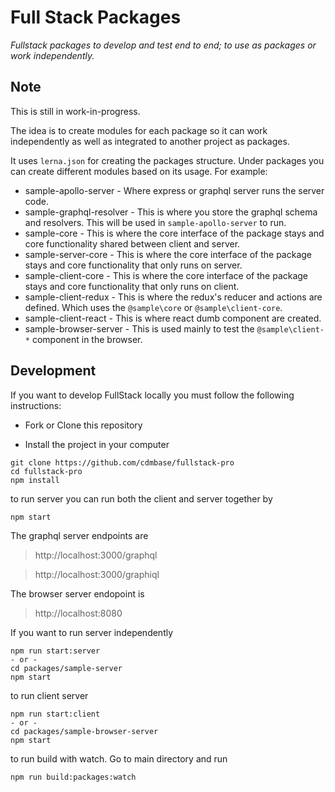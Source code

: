 # Full Stack Packages

*Fullstack packages to develop and test end to end; to use as packages or work independently.*

## Note

This is still in work-in-progress.

The idea is to create modules for each package so it can work independently as well as integrated to another project as packages. 

It uses `lerna.json` for creating the packages structure. Under packages you can create different modules based on its usage. For example:

- sample-apollo-server    - Where express or graphql server runs the server code.
- sample-graphql-resolver - This is where you store the graphql schema and resolvers. This will be used in `sample-apollo-server` to run. 
- sample-core             - This is where the core interface of the package stays and core functionality shared between client and server.
- sample-server-core      - This is where the core interface of the package stays and core functionality that only runs on server.
- sample-client-core      - This is where the core interface of the package stays and core functionality that only runs on client.
- sample-client-redux     - This is where the redux's reducer and actions are defined. Which uses the `@sample\core` or `@sample\client-core`.
- sample-client-react     - This is where react dumb component are created.
- sample-browser-server   - This is used mainly to test the `@sample\client-*` component in the browser.


## Development

If you want to develop FullStack locally you must follow the following instructions:

* Fork or Clone this repository

* Install the project in your computer

```
git clone https://github.com/cdmbase/fullstack-pro
cd fullstack-pro
npm install
```
to run server
you can run both the client and server together by 
```
npm start
```
The graphql server endpoints are
>http://localhost:3000/graphql

>http://localhost:3000/graphiql

The browser server endopoint is
>http://localhost:8080

If you want to run server independently
```
npm run start:server 
- or -
cd packages/sample-server
npm start
```
to run client server
```
npm run start:client
- or -
cd packages/sample-browser-server
npm start
```
to run build with watch. Go to main directory and run
```
npm run build:packages:watch
```



